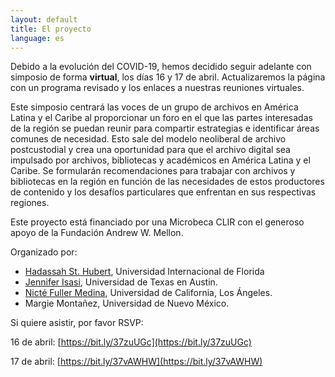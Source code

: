 ```yaml
---
layout: default
title: El proyecto
language: es
---
```


Debido a la evolución del COVID-19, hemos decidido seguir adelante con simposio de forma **virtual**, los días 16 y 17 de abril. Actualizaremos la página con un programa revisado y los enlaces a nuestras reuniones virtuales.   



Este simposio centrará las voces de un grupo de archivos en América Latina y el Caribe al proporcionar un foro en el que las partes interesadas de la región se puedan reunir para compartir estrategias e identificar áreas comunes de necesidad. Esto sale del modelo neoliberal de archivo postcustodial y crea una oportunidad para que el archivo digital sea impulsado por archivos, bibliotecas y académicos en América Latina y el Caribe. Se formularán recomendaciones para trabajar con archivos y bibliotecas en la región en función de las necesidades de estos productores de contenido y los desafíos particulares que enfrentan en sus respectivas regiones.

Este proyecto está financiado por una Microbeca CLIR con el generoso apoyo de la Fundación Andrew W. Mellon. 

Organizado por:

- [Hadassah St. Hubert](https://www.linkedin.com/in/hadassah-st-hubert-ph-d-03b2362a/), Universidad Internacional de Florida
- [Jennifer Isasi](https://dr.jenniferisasi.com), Universidad de Texas en Austin.
- [Nicté Fuller Medina](https://nfullerm.wixsite.com/website), Universidad de California, Los Ángeles.
- Margie Montañez, Universidad de Nuevo México.

Si quiere asistir, por favor RSVP: 

16 de abril: [https://bit.ly/37zuUGc](https://bit.ly/37zuUGc) 

17 de abril:  [https://bit.ly/37vAWHW](https://bit.ly/37vAWHW)

